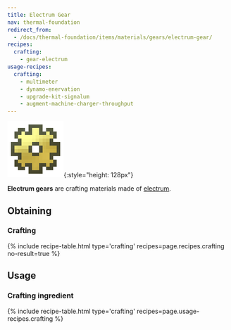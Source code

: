 ```yaml
---
title: Electrum Gear
nav: thermal-foundation
redirect_from:
  - /docs/thermal-foundation/items/materials/gears/electrum-gear/
recipes:
  crafting:
    - gear-electrum
usage-recipes:
  crafting:
    - multimeter
    - dynamo-enervation
    - upgrade-kit-signalum
    - augment-machine-charger-throughput
---
```


![Electrum gear](/assets/images/thermal-foundation/gear-electrum.png){:style="height: 128px"}


**Electrum gears** are crafting materials made of
[electrum](/docs/electrum-ingot/).


Obtaining
---------

### Crafting
{% include recipe-table.html type='crafting' recipes=page.recipes.crafting no-result=true %}


Usage
-----

### Crafting ingredient
{% include recipe-table.html type='crafting' recipes=page.usage-recipes.crafting %}
